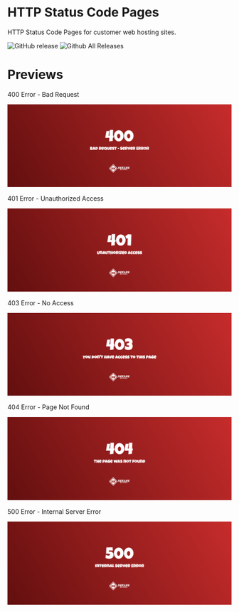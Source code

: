 # HTTP Status Code Pages
HTTP Status Code Pages for customer web hosting sites.

![GitHub release](https://img.shields.io/github/release/HexaneNetworks/HTTP-Status-Code-Pages.svg?style=for-the-badge)
![Github All Releases](https://img.shields.io/github/downloads/HexaneNetworks/HTTP-Status-Code-Pages/total.svg?style=for-the-badge)

# Previews

400 Error - Bad Request

![400 Error - Bad Request Preview](https://github.com/HexaneNetworks/HTTP-Status-Code-Pages/blob/master/Preview/400.png?raw=true)

401 Error - Unauthorized Access

![401 Error - Unauthorized Access Preview](https://github.com/HexaneNetworks/HTTP-Status-Code-Pages/blob/master/Preview/401.png?raw=true)

403 Error - No Access

![403 Error - No Access Preview](https://github.com/HexaneNetworks/HTTP-Status-Code-Pages/blob/master/Preview/403.png?raw=true)

404 Error - Page Not Found

![403 Error - Page Not Found](https://github.com/HexaneNetworks/HTTP-Status-Code-Pages/blob/master/Preview/404.png?raw=true)

500 Error - Internal Server Error

![500 Error - Internal Server Error Preview](https://github.com/HexaneNetworks/HTTP-Status-Code-Pages/blob/master/Preview/500.png?raw=true)
